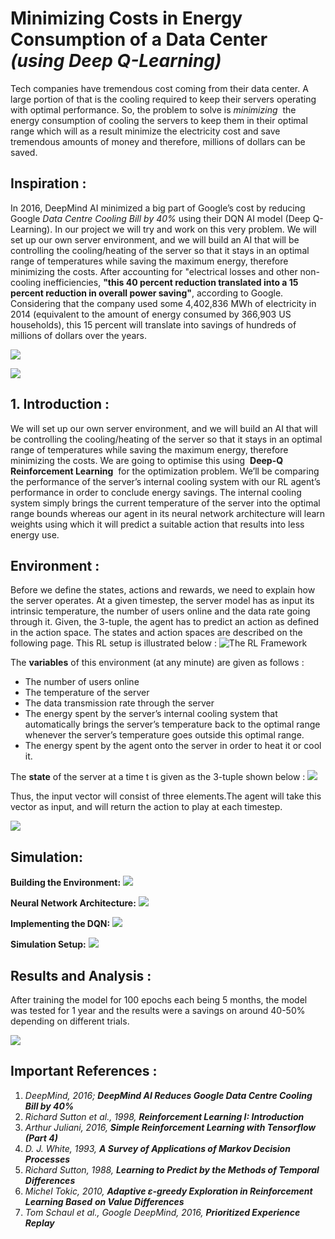# Minimizing Costs in Energy Consumption of a Data Center *(using Deep Q-Learning)*

Tech companies have tremendous cost coming from their data center. A large portion of
that is the cooling required to keep their servers operating with optimal performance. So, the
problem to solve is ​ _minimizing_ ​ the energy consumption of cooling the servers to keep them in
their optimal range which will as a result minimize the electricity cost and save tremendous
amounts of money and therefore, millions of dollars can be saved.


## Inspiration :

In 2016, DeepMind AI minimized a big
part of Google’s cost by reducing Google *Data
Centre Cooling Bill by 40%* using their DQN
AI model (Deep Q-Learning). In our project we
will try and work on this very problem. We will
set up our own server environment, and we will
build an AI that will be controlling the
cooling/heating of the server so that it stays in
an optimal range of temperatures while saving
the maximum energy, therefore minimizing the
costs.
After accounting for "electrical losses
and other non-cooling inefficiencies,
**"this 40 percent reduction translated into a 15 percent reduction in overall power saving"**, according to Google. Considering that the company used
some 4,402,836 MWh of electricity in 2014
(equivalent to the amount of energy
consumed by 366,903 US households), this
15 percent will translate into savings of
hundreds of millions of dollars over the
years.


![](https://raw.githubusercontent.com/MukundKal/rl-dqn-server-optim/master/img/deepmind.PNG)

![](https://raw.githubusercontent.com/MukundKal/rl-dqn-server-optim/master/img/deepmind2.PNG)


## 1. Introduction :

We will set up our own server environment, and we will build an AI that will be
controlling the cooling/heating of the server so that it stays in an optimal range of temperatures
while saving the maximum energy, therefore minimizing the costs. We are going to optimise this
using ​ **Deep-Q Reinforcement Learning** ​ for the optimization problem. We’ll be comparing the
performance of the server’s internal cooling system with our RL agent’s performance in order to
conclude energy savings. The internal cooling system simply brings the current temperature of
the server into the optimal range bounds whereas our agent in its neural network architecture will
learn weights using which it will predict a suitable action that results into less energy use.

## Environment :

Before we define the states, actions and rewards, we need to explain how the server
operates. At a given timestep, the server model has as input its intrinsic temperature, the number
of users online and the data rate going through it. Given, the 3-tuple, the agent has to predict an
action as defined in the action space. The states and action spaces are described on the following
page. This RL setup is illustrated below :
![The RL Framework](https://raw.githubusercontent.com/MukundKal/rl-dqn-server-optim/master/img/Rl.PNG)


The **variables** of this environment (at any minute) are given as follows :
* The number of users online
* The temperature of the server
* The data transmission rate through the server
* The energy spent by the server’s internal cooling system that automatically brings the server’s
temperature back to the optimal range whenever the server’s temperature goes outside this
optimal range.
* The energy spent by the agent onto the server in order to heat it or cool it.


The  **state** of the server at a time t is given as the 3-tuple shown below :
![](https://raw.githubusercontent.com/MukundKal/rl-dqn-server-optim/master/img/tuple.PNG)

Thus, the input vector will consist of three elements.The agent will take this vector as
input, and will return the action to play at each timestep.

![](https://raw.githubusercontent.com/MukundKal/rl-dqn-server-optim/master/img/servermodel.PNG)



## Simulation:

**Building the Environment:**
![](https://raw.githubusercontent.com/MukundKal/rl-dqn-server-optim/master/img/1.PNG)

**Neural Network Architecture:**
![](https://raw.githubusercontent.com/MukundKal/rl-dqn-server-optim/master/img/2.PNG)

**Implementing the DQN:**
![](https://raw.githubusercontent.com/MukundKal/rl-dqn-server-optim/master/img/3.PNG)

**Simulation Setup:**
![](https://raw.githubusercontent.com/MukundKal/rl-dqn-server-optim/master/img/4.PNG)



## Results and Analysis :
After training the model for 100 epochs each being 5 months, the model was tested for 1
year and the results were a savings on around 40-50% depending on different trials.

![](https://raw.githubusercontent.com/MukundKal/rl-dqn-server-optim/master/img/5.PNG)


## Important References :

1. _DeepMind, 2016;_  **_DeepMind AI Reduces Google Data Centre Cooling Bill by 40%_**
2. _Richard Sutton et al., 1998,_  **_Reinforcement Learning I: Introduction_**
3. _Arthur Juliani, 2016,_  **_Simple Reinforcement Learning with Tensorflow (Part 4)_**
4. _D. J. White, 1993,_  **_A Survey of Applications of Markov Decision Processes_**
5. _Richard Sutton, 1988,_  **_Learning to Predict by the Methods of Temporal Differences_**
6. _Michel Tokic, 2010,_  **_Adaptive ε-greedy Exploration in Reinforcement Learning Based_**
    **_on Value Differences_**
7. _Tom Schaul et al., Google DeepMind, 2016,_  **_Prioritized Experience Replay_**


